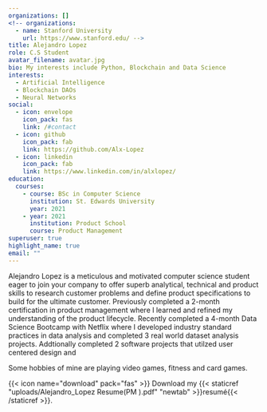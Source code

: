 ```yaml
---
organizations: []
<!-- organizations:
  - name: Stanford University
    url: https://www.stanford.edu/ -->
title: Alejandro Lopez
role: C.S Student
avatar_filename: avatar.jpg
bio: My interests include Python, Blockchain and Data Science
interests:
  - Artificial Intelligence
  - Blockchain DAOs
  - Neural Networks
social:
  - icon: envelope
    icon_pack: fas
    link: /#contact
  - icon: github
    icon_pack: fab
    link: https://github.com/Alx-Lopez
  - icon: linkedin
    icon_pack: fab
    link: https://www.linkedin.com/in/alxlopez/
education:
  courses:
    - course: BSc in Computer Science
      institution: St. Edwards University
      year: 2021
    - year: 2021
      institution: Product School
      course: Product Management
superuser: true
highlight_name: true
email: ""
---
```

Alejandro Lopez is a meticulous and motivated computer science student eager to join your company to offer superb analytical, technical and product skills to research customer problems and define product specifications to build for the ultimate customer. Previously completed a 2-month certification in product management where I learned and refined my understanding of the product lifecycle. Recently completed a 4-month Data Science Bootcamp with Netflix where I developed industry standard practices in data analysis and completed 3 real world dataset analysis projects.  Addtionally completed 2 software projects that utilzed user centered design and 

Some hobbies of mine are playing video games, fitness and card games.

{{< icon name="download" pack="fas" >}} Download my {{< staticref "uploads/Alejandro_Lopez Resume(PM ).pdf" "newtab" >}}resumé{{< /staticref >}}.